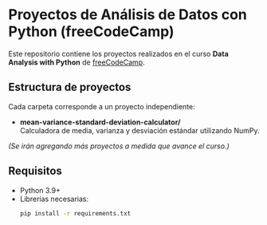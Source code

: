 # Proyectos de Análisis de Datos con Python (freeCodeCamp)

Este repositorio contiene los proyectos realizados en el curso **Data Analysis with Python** de [freeCodeCamp](https://www.freecodecamp.org/).

## Estructura de proyectos

Cada carpeta corresponde a un proyecto independiente:

- **mean-variance-standard-deviation-calculator/**  
  Calculadora de media, varianza y desviación estándar utilizando NumPy.

*(Se irán agregando más proyectos a medida que avance el curso.)*

## Requisitos

- Python 3.9+  
- Librerías necesarias:
  ```bash
  pip install -r requirements.txt
